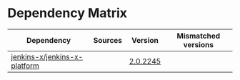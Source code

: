 # Dependency Matrix

Dependency | Sources | Version | Mismatched versions
---------- | ------- | ------- | -------------------
[jenkins-x/jenkins-x-platform](https://github.com/jenkins-x/jenkins-x-platform) |  | [2.0.2245](https://github.com/jenkins-x/jenkins-x-platform/releases/tag/v2.0.2245) | 
